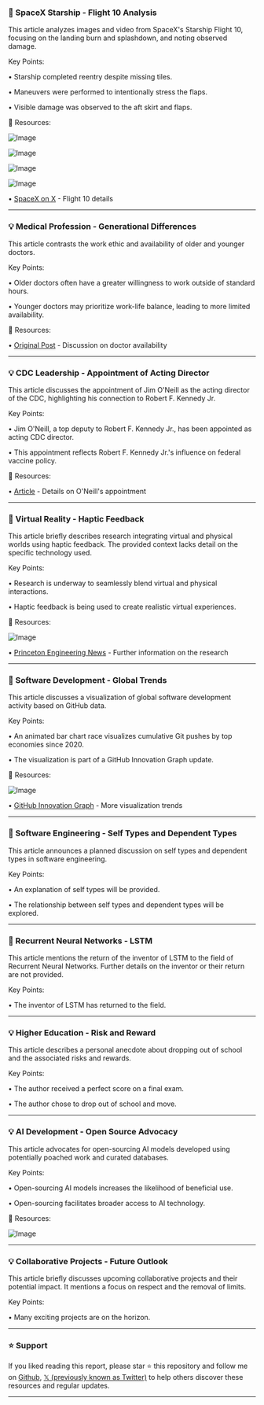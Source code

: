 ### 🤖 SpaceX Starship - Flight 10 Analysis

This article analyzes images and video from SpaceX's Starship Flight 10, focusing on the landing burn and splashdown, and noting observed damage.

Key Points:

• Starship completed reentry despite missing tiles.

• Maneuvers were performed to intentionally stress the flaps.


• Visible damage was observed to the aft skirt and flaps.


🔗 Resources:

![Image](https://pbs.twimg.com/amplify_video_thumb/1961160144303075328/img/9HUVBtPf0HMeMZ6o.jpg)

![Image](https://pbs.twimg.com/amplify_video_thumb/1961160209126014976/img/Aw1prQDGRYwGJ8A8.jpg)

![Image](https://pbs.twimg.com/media/Gzdw3Y5WIAALuh7?format=jpg&name=360x360)

![Image](https://pbs.twimg.com/media/Gzdw3ZCW4AE_T_k?format=jpg&name=360x360)

• [SpaceX on X](https://x.com/SpaceX/status/1961165064666312956) - Flight 10 details


---
### 💡 Medical Profession - Generational Differences

This article contrasts the work ethic and availability of older and younger doctors.

Key Points:

• Older doctors often have a greater willingness to work outside of standard hours.


• Younger doctors may prioritize work-life balance, leading to more limited availability.


🔗 Resources:

• [Original Post](https://x.com/mmaaz_98/status/1961176228159001016) - Discussion on doctor availability


---
### 💡 CDC Leadership - Appointment of Acting Director

This article discusses the appointment of Jim O'Neill as the acting director of the CDC, highlighting his connection to Robert F. Kennedy Jr.

Key Points:

• Jim O'Neill, a top deputy to Robert F. Kennedy Jr., has been appointed as acting CDC director.


• This appointment reflects Robert F. Kennedy Jr.'s influence on federal vaccine policy.



🔗 Resources:

• [Article](https://t.co/YQFQcYof3W) - Details on O'Neill's appointment


---
### 🤖 Virtual Reality - Haptic Feedback

This article briefly describes research integrating virtual and physical worlds using haptic feedback.  The provided context lacks detail on the specific technology used.

Key Points:

• Research is underway to seamlessly blend virtual and physical interactions.


• Haptic feedback is being used to create realistic virtual experiences.


🔗 Resources:

![Image](https://pbs.twimg.com/amplify_video_thumb/1961071394747248640/img/LhRrL24WzQwQLtNv.jpg)

• [Princeton Engineering News](https://engineering.princeton.edu/news/2025/08/25/erasing-seams-between-virtual-and-physical-worlds…) -  Further information on the research


---
### 🚀 Software Development - Global Trends

This article discusses a visualization of global software development activity based on GitHub data.

Key Points:

• An animated bar chart race visualizes cumulative Git pushes by top economies since 2020.


• The visualization is part of a GitHub Innovation Graph update.


🔗 Resources:

![Image](https://pbs.twimg.com/media/GzOshwqX0AAemKx.jpg)

• [GitHub Innovation Graph](https://x.com/github/status/1960099981618024580) -  More visualization trends



---
### 🤖 Software Engineering - Self Types and Dependent Types

This article announces a planned discussion on self types and dependent types in software engineering.

Key Points:

•  An explanation of self types will be provided.


• The relationship between self types and dependent types will be explored.



---
### 🤖  Recurrent Neural Networks - LSTM

This article mentions the return of the inventor of LSTM to the field of Recurrent Neural Networks.  Further details on the inventor or their return are not provided.

Key Points:

• The inventor of LSTM has returned to the field.


---
### 💡  Higher Education - Risk and Reward

This article describes a personal anecdote about dropping out of school and the associated risks and rewards.

Key Points:

• The author received a perfect score on a final exam.


• The author chose to drop out of school and move.



---
### 💡  AI Development - Open Source Advocacy

This article advocates for open-sourcing AI models developed using potentially poached work and curated databases.

Key Points:

• Open-sourcing AI models increases the likelihood of beneficial use.


• Open-sourcing facilitates broader access to AI technology.



🔗 Resources:

![Image](https://pbs.twimg.com/media/GoWHtahW8AA0cUM?format=jpg&name=small)

---
### 💡  Collaborative Projects - Future Outlook

This article briefly discusses upcoming collaborative projects and their potential impact.  It mentions a focus on respect and the removal of limits.

Key Points:


•  Many exciting projects are on the horizon.


---

### ⭐️ Support

If you liked reading this report, please star ⭐️ this repository and follow me on [Github](https://github.com/Drix10), [𝕏 (previously known as Twitter)](https://x.com/DRIX_10_) to help others discover these resources and regular updates.

---